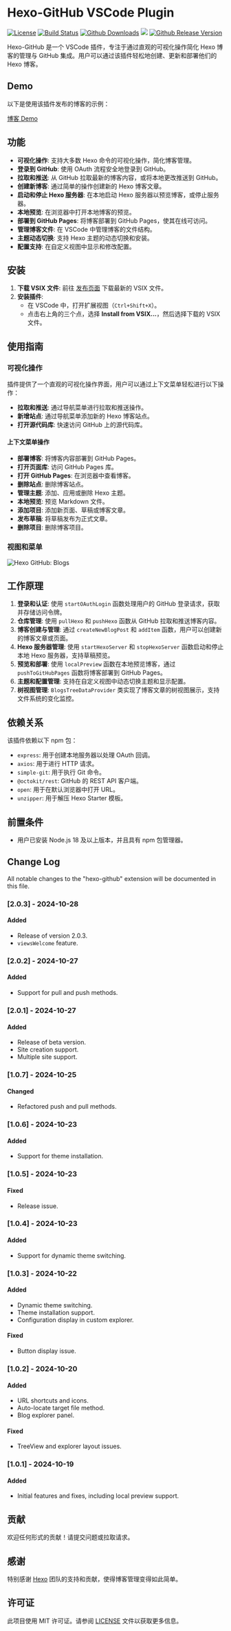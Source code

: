 # Hexo-GitHub VSCode Plugin

[![License](https://img.shields.io/github/license/jyuhou-wong/hexo-github.svg)](https://github.com/jyuhou-wong/hexo-github/blob/master/LICENSE)
[![Build Status](https://github.com/jyuhou-wong/hexo-github/workflows/Release/badge.svg)](https://github.com/jyuhou-wong/hexo-github/actions)
[![Github Downloads](https://img.shields.io/github/downloads/jyuhou-wong/hexo-github/total.svg)](http://gra.caldis.me/?url=https://github.com/jyuhou-wong/hexo-github)
<a title="Hits" target="_blank" href="https://github.com/jyuhou-wong/hexo-github"><img src="https://hits.b3log.org/jyuhou-wong/hexo-github.svg"></a>
[![Github Release Version](https://img.shields.io/github/v/release/jyuhou-wong/hexo-github?color=green&include_prereleases)](https://github.com/jyuhou-wong/hexo-github/releases/latest)

Hexo-GitHub 是一个 VSCode 插件，专注于通过直观的可视化操作简化 Hexo 博客的管理与 GitHub 集成。用户可以通过该插件轻松地创建、更新和部署他们的 Hexo 博客。

## Demo

以下是使用该插件发布的博客的示例：

[博客 Demo](https://blog.hyh.ltd)

## 功能

- **可视化操作**: 支持大多数 Hexo 命令的可视化操作，简化博客管理。
- **登录到 GitHub**: 使用 OAuth 流程安全地登录到 GitHub。
- **拉取和推送**: 从 GitHub 拉取最新的博客内容，或将本地更改推送到 GitHub。
- **创建新博客**: 通过简单的操作创建新的 Hexo 博客文章。
- **启动和停止 Hexo 服务器**: 在本地启动 Hexo 服务器以预览博客，或停止服务器。
- **本地预览**: 在浏览器中打开本地博客的预览。
- **部署到 GitHub Pages**: 将博客部署到 GitHub Pages，使其在线可访问。
- **管理博客文件**: 在 VSCode 中管理博客的文件结构。
- **主题动态切换**: 支持 Hexo 主题的动态切换和安装。
- **配置支持**: 在自定义视图中显示和修改配置。

## 安装

1. **下载 VSIX 文件**: 前往 [发布页面](https://github.com/jyuhou-wong/hexo-github/releases) 下载最新的 VSIX 文件。
2. **安装插件**:
   - 在 VSCode 中，打开扩展视图（`Ctrl+Shift+X`）。
   - 点击右上角的三个点，选择 **Install from VSIX...**，然后选择下载的 VSIX 文件。

## 使用指南

### 可视化操作

插件提供了一个直观的可视化操作界面，用户可以通过上下文菜单轻松进行以下操作：

- **拉取和推送**: 通过导航菜单进行拉取和推送操作。
- **新增站点**: 通过导航菜单添加新的 Hexo 博客站点。
- **打开源代码库**: 快速访问 GitHub 上的源代码库。

#### 上下文菜单操作

- **部署博客**: 将博客内容部署到 GitHub Pages。
- **打开页面库**: 访问 GitHub Pages 库。
- **打开 GitHub Pages**: 在浏览器中查看博客。
- **删除站点**: 删除博客站点。
- **管理主题**: 添加、应用或删除 Hexo 主题。
- **本地预览**: 预览 Markdown 文件。
- **添加项目**: 添加新页面、草稿或博客文章。
- **发布草稿**: 将草稿发布为正式文章。
- **删除项目**: 删除博客项目。

### 视图和菜单

![Hexo GitHub: Blogs](resources/treeview.png)

## 工作原理

1. **登录和认证**: 使用 `startOAuthLogin` 函数处理用户的 GitHub 登录请求，获取并存储访问令牌。
2. **仓库管理**: 使用 `pullHexo` 和 `pushHexo` 函数从 GitHub 拉取和推送博客内容。
3. **博客创建与管理**: 通过 `createNewBlogPost` 和 `addItem` 函数，用户可以创建新的博客文章或页面。
4. **Hexo 服务器管理**: 使用 `startHexoServer` 和 `stopHexoServer` 函数启动和停止本地 Hexo 服务器，支持草稿预览。
5. **预览和部署**: 使用 `localPreview` 函数在本地预览博客，通过 `pushToGitHubPages` 函数将博客部署到 GitHub Pages。
6. **主题和配置管理**: 支持在自定义视图中动态切换主题和显示配置。
7. **树视图管理**: `BlogsTreeDataProvider` 类实现了博客文章的树视图展示，支持文件系统的变化监控。

## 依赖关系

该插件依赖以下 npm 包：

- `express`: 用于创建本地服务器以处理 OAuth 回调。
- `axios`: 用于进行 HTTP 请求。
- `simple-git`: 用于执行 Git 命令。
- `@octokit/rest`: GitHub 的 REST API 客户端。
- `open`: 用于在默认浏览器中打开 URL。
- `unzipper`: 用于解压 Hexo Starter 模板。

## 前置条件

- 用户已安装 Node.js 18 及以上版本，并且具有 npm 包管理器。

## Change Log

All notable changes to the "hexo-github" extension will be documented in this file.

### [2.0.3] - 2024-10-28

#### Added
- Release of version 2.0.3.
- `viewsWelcome` feature.

### [2.0.2] - 2024-10-27

#### Added
- Support for pull and push methods.

### [2.0.1] - 2024-10-27

#### Added
- Release of beta version.
- Site creation support.
- Multiple site support.

### [1.0.7] - 2024-10-25

#### Changed
- Refactored push and pull methods.

### [1.0.6] - 2024-10-23

#### Added
- Support for theme installation.

### [1.0.5] - 2024-10-23

#### Fixed
- Release issue.

### [1.0.4] - 2024-10-23

#### Added
- Support for dynamic theme switching.

### [1.0.3] - 2024-10-22

#### Added
- Dynamic theme switching.
- Theme installation support.
- Configuration display in custom explorer.

#### Fixed
- Button display issue.

### [1.0.2] - 2024-10-20

#### Added
- URL shortcuts and icons.
- Auto-locate target file method.
- Blog explorer panel.

#### Fixed
- TreeView and explorer layout issues.

### [1.0.1] - 2024-10-19

#### Added
- Initial features and fixes, including local preview support.

## 贡献

欢迎任何形式的贡献！请提交问题或拉取请求。

## 感谢

特别感谢 [Hexo](https://hexo.io/) 团队的支持和贡献，使得博客管理变得如此简单。

## 许可证

此项目使用 MIT 许可证。请参阅 [LICENSE](LICENSE) 文件以获取更多信息。

